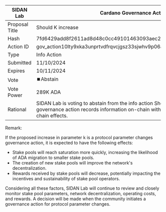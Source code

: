 |SIDAN Lab|Cardano Governance Actions|
|----------------|---------------------------|
|Proposal Title|Should K increase|
|Hash|7fd6429add8f2611ad8d48c0cc49101463093aec285faea402e8cfde78ea58d700|
|Action ID|gov_action10lty9xka3unprtvdfrqvcjgsz33sjwhv9p06afqzar8au782trtsq7dhd95|
|Type|Info Action|
|Submitted|11/10/2024|
|Expires|10/11/2024|
|Vote|⏹️Abstain|
|Vote Power|289K ADA|
|Rational|SIDAN Lab is voting to abstain from the info action Should K Increases as this governance action records information on-chain without producing any direct on-chain effects.

Remark:

If the proposed increase in parameter k is a protocol parameter changes governance action, it is expected to have the following effects:

- Stake pools will reach saturation more quickly, increasing the likelihood of ADA migration to smaller stake pools.
- The creation of new stake pools will improve the network's decentralization.
- Rewards received by stake pools will decrease, potentially impacting the incentives and sustainability of stake pool operators.

Considering all these factors, SIDAN Lab will continue to review and closely monitor stake pool parameters, network decentralization, operating costs, and rewards. A decision will be made when the community initiates a governance action for protocol parameter changes.
